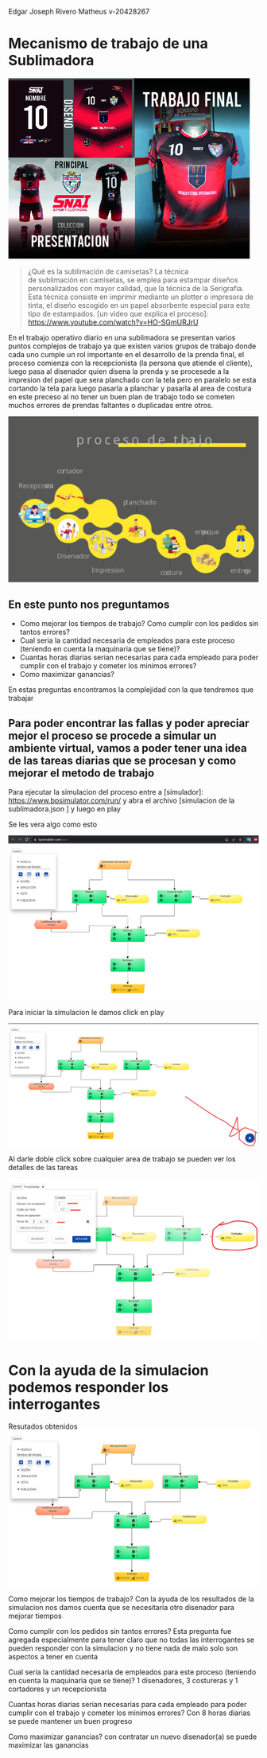 Edgar Joseph Rivero Matheus v-20428267

# Mecanismo de trabajo de una Sublimadora
![Sublimadora](sublimadora.jpg)

>¿Qué es la sublimación de camisetas?
La técnica de sublimación en camisetas, se emplea para estampar diseños personalizados con mayor calidad, que la técnica de la Serigrafía. Esta técnica consiste en imprimir mediante un plotter o impresora de tinta, el diseño escogido en un papel absorbente especial para este tipo de estampados. [un video que explica el proceso]: https://www.youtube.com/watch?v=HO-SGmURJrU

En el trabajo operativo diario en una sublimadora se presentan varios puntos
complejos de trabajo ya que existen varios grupos de trabajo donde cada uno cumple
un rol importante en el desarrollo de la prenda final, el proceso comienza con la
recepcionista (la persona que atiende el cliente), luego pasa al disenador quien
disena la prenda y se procesede a la impresion del papel que sera planchado con la
tela pero en paralelo se esta cortando la tela para luego pasarla a planchar y pasarla
al area de costura en este preceso al no tener un buen plan de trabajo todo se
cometen muchos errores de prendas faltantes o duplicadas entre otros.

![Proceso](diagrama.svg)

## En este punto nos preguntamos

- Como mejorar los tiempos de trabajo? 
Como cumplir con los pedidos sin tantos errores? 
- Cual seria la cantidad necesaria de empleados para este proceso (teniendo en cuenta la maquinaria que se tiene)?
- Cuantas horas diarias serian necesarias para cada empleado para poder cumplir con el trabajo y cometer los minimos errores? 
- Como maximizar ganancias?

En estas preguntas encontramos la complejidad con la que tendremos que trabajar

## Para poder encontrar las fallas y poder apreciar mejor el proceso se procede a simular un ambiente virtual, vamos a poder tener una idea de las tareas diarias que se procesan y como mejorar el metodo de trabajo

Para ejecutar la simulacion del proceso entre a [simulador]: https://www.bpsimulator.com/run/ y abra el archivo [simulacion de la sublimadora.json ] y luego en play

Se les vera algo como esto

![Proceso](simulacion.png)

Para iniciar la simulacion le damos click en play

![Proceso](simulacion_play.png)

Al darle doble click sobre cualquier area de trabajo se pueden ver los detalles de las tareas 

![Proceso](simulacion_detalles.png)

# Con la ayuda de la simulacion podemos responder los interrogantes

Resutados obtenidos
![Proceso](simulacion_resultados1.png)

Como mejorar los tiempos de trabajo? 
Con la ayuda de los resultados de la simulacion nos damos cuenta que se necesitaria otro disenador para mejorar tiempos

Como cumplir con los pedidos sin tantos errores?
Esta pregunta fue agregada especialmente para tener claro que no todas las interrogantes se pueden responder con la simulacion y no tiene nada de malo solo son aspectos a tener en cuenta


Cual seria la cantidad necesaria de empleados para este proceso (teniendo en cuenta la maquinaria que se tiene)?
1 disenadores, 3 costureras y 1 cortadores y un recepcionista

Cuantas horas diarias serian necesarias para cada empleado para poder cumplir con el trabajo y cometer los minimos errores?
Con 8 horas diarias se puede mantener un buen progreso


Como maximizar ganancias?
con contratar un nuevo disenador(a) se puede maximizar las ganancias 













